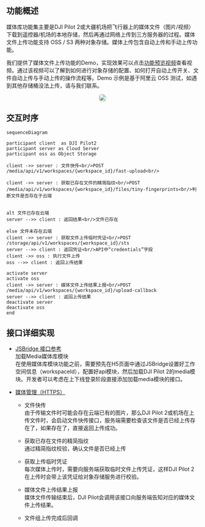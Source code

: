 ## 功能概述

媒体库功能集主要是DJI Pilot 2或大疆机场把飞行器上的媒体文件（图片/视频）下载到遥控器/机场的本地存储，然后再通过网络上传到三方服务器的过程。媒体文件上传功能支持 OSS / S3 两种对象存储。媒体上传包含自动上传和手动上传功能。

我们提供了媒体文件上传功能的Demo，实现效果可以点击[功能预览视频](https://developer.dji.com/doc/cloud-api-tutorial/cn/quick-start/function-display-video.html)查看视频。通过该视频可以了解到如何进行对象存储的配置、如何打开自动上传开关、文件自动上传与手动上传的操作流程等。Demo 示例是基于阿里云 OSS 测试，如遇到其他存储桶没法上传，请与我们联系。

<center>    <img style="border-radius: 0.3125em;    box-shadow: 0 2px 4px 0 rgba(34,36,38,.12),0 2px 10px 0 rgba(34,36,38,.08);"     src="https://terra-1-g.djicdn.com/84f990b0bbd145e6a3930de0c55d3b2b/admin/doc/2b7346f7-7631-404e-8bbb-0b1d99255cac.png">    <br>     </center>


## 交互时序
```mermaid
sequenceDiagram

participant client  as DJI Pilot2
participant server as Cloud Server
participant oss as Object Storage

client ->> server : 文件快传<br/>POST /media/api/v1/workspaces/{workspace_id}/fast-upload<br/>

client ->> server : 获取已存在文件的精简指纹<br/>POST /media/api/v1/workspaces/{workspace_id}/files/tiny-fingerprints<br/>判断文件是否存在于云端


alt 文件已存在云端
server -->> client : 返回结果<br/>文件已存在

else 文件未存在云端
client ->> server : 获取文件上传临时凭证<br/>POST /storage/api/v1/workspaces/{workspace_id}/sts
server -->> client : 返回凭证<br/>API中“credentials”字段
client ->> oss : 执行文件上传
oss -->> client : 返回上传结果

activate server
activate oss
client ->> server : 媒体文件上传结果上报<br/>POST /media/api/v1/workspaces/{workspace_id}/upload-callback
server -->> client : 返回上传结果
deactivate server
deactivate oss
end
```

## 接口详细实现

* [JSBridge 接口参考](https://developer.dji.com/doc/cloud-api-tutorial/cn/app-api-reference/jsbridge-api-references.html)<br/>
  加载Media媒体库模块<br/>
  在使用媒体库模块功能之前，需要预先在H5页面中通过JSBridge设置好工作空间信息（workspaceId），配置好api模块，然后加载DJI Pilot 2的media模块。开发者可以考虑在上下线登录阶段直接添加加载media模块的接口。

* [媒体管理（HTTPS）](https://developer.dji.com/doc/cloud-api-tutorial/cn/server-api-reference/https/media-management/fast-upload.html)
  * 文件快传<br/>
  由于传输文件时可能会存在云端已有的图片，那么DJI Pilot 2或机场在上传文件时，会启动文件快传接口，服务端需要检查该文件是否已经上传存在了，如果存在了，直接返回上传成功。

  * 获取已存在文件的精简指纹<br/> 
  通过精简指纹校验，确认文件是否已经上传

  * 获取上传临时凭证<br/>
  每次媒体上传时，需要向服务端获取临时文件上传凭证，这样DJI Pilot 2在上传时会带上该凭证给对象存储服务进行校验。 

  * 媒体文件上传结果上报<br/>
  媒体文件传输结束后，DJI Pilot会调用该接口向服务端告知对应的媒体文件上传结果。

  * 文件组上传完成后回调
